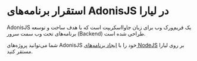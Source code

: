 # استقرار برنامه‌های AdonisJS در لیارا

AdonisJS یک فریم‌ورک وب برای زبان جاوااسکریپت است که با هدف ساخت و توسعه برنامه‌های تحت وب سمت سرور (Backend) طراحی شده است.  

شما می‌توانید پروژه‌های AdonisJS خود را با [ایجاد برنامه‌های NodeJS](../../how-tos/create-app.md) بر روی لیارا مستقر کنید.




